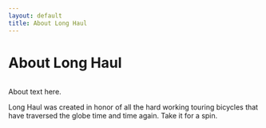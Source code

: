 ```yaml
---
layout: default
title: About Long Haul
---
```


<div class="post">
	<h1 class="pageTitle">About Long Haul</h1>
	<img src="{{ '/assets/img/touring.jpg' | prepend: site.baseurl }}" alt=""> 
	<p class="intro">About text here.</p>
	<p>Long Haul was created in honor of all the hard working touring bicycles that have traversed the globe time and time again. Take it for a spin.</p>
</div>
